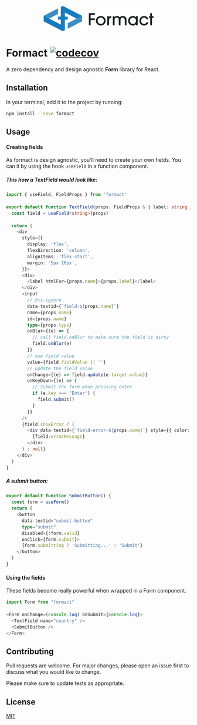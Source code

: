 <p align="center"><img src="./formact-logo.png" width="300px" /></p>

# Formact [![codecov](https://codecov.io/gh/diogoperillo/formact/branch/main/graph/badge.svg?token=MIYML221SA)](https://codecov.io/gh/diogoperillo/formact)

A zero dependency and design agnostic **Form** library for React.

## Installation

In your terminal, add it to the project by running:

```bash
npm install --save formact
```

## Usage

#### Creating fields

As formact is design agnostic, you'll need to create your own fields. You can it by using the hook `useField` in a function component.

##### This how a TextField would look like:

```typescript
import { useField, FieldProps } from 'formact'

export default function TextField(props: FieldProps & { label: string }) {
  const field = useField<string>(props)

  return (
    <div
      style={{
        display: 'flex',
        flexDirection: 'column',
        alignItems: 'flex-start',
        margin: '5px 10px',
      }}>
      <div>
        <label htmlFor={props.name}>{props.label}</label>
      </div>
      <input
        // @ts-ignore
        data-testid={`field-${props.name}`}
        name={props.name}
        id={props.name}
        type={props.type}
        onBlur={(e) => {
          // call field.onBlur to make sure the field is dirty
          field.onBlur(e)
        }}
        // use field value
        value={field.fieldValue || ''}
        // update the field value
        onChange={(e) => field.update(e.target.value)}
        onKeyDown={(e) => {
          // Submit the form when pressing enter
          if (e.key === 'Enter') {
            field.submit()
          }
        }}
      />
      {field.showError ? (
        <div data-testid={`field-error-${props.name}`} style={{ color: 'red' }}>
          {field.errorMessage}
        </div>
      ) : null}
    </div>
  )
}
```

##### A submit button:

```typescript
export default function SubmitButton() {
  const form = useForm()
  return (
    <button
      data-testid="submit-button"
      type="submit"
      disabled={!form.valid}
      onClick={form.submit}>
      {form.submitting ? 'Submitting...' : 'Submit'}
    </button>
  )
}
```

#### Using the fields

These fields become really powerful when wrapped in a Form component.

```typescript
import Form from "formact"

<Form onChange=(console.log) onSubmit={console.log}>
  <TextField name="country" />
  <SubmitButton />
</Form>
```

## Contributing

Pull requests are welcome. For major changes, please open an issue first to discuss what you would like to change.

Please make sure to update tests as appropriate.

## License

[MIT](https://choosealicense.com/licenses/mit/)
